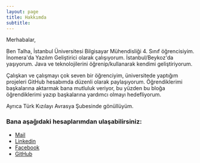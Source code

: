```yaml
---
layout: page
title: Hakkımda
subtitle: 
---
```


Merhabalar,

Ben Talha, İstanbul Üniversitesi Bilgisayar Mühendisliği 4. Sınıf öğrencisiyim. İnomera'da Yazılım Geliştirici olarak çalışıyorum. İstanbul/Beykoz'da yaşıyorum. Java ve teknolojilerini öğrenip/kullanarak kendimi geliştiriyorum.

Çalışkan ve çalışmayı çok seven bir öğrenciyim, üniversitede yaptığım projeleri GitHub hesabımda düzenli olarak paylaşıyorum. Öğrendiklerimi başkalarına aktarmak bana mutluluk veriyor, bu yüzden bu bloğa öğrendiklerimi yazıp başkalarına yardımcı olmayı hedefliyorum.

Ayrıca Türk Kızılayı Avrasya Şubesinde gönüllüyüm.

### Bana aşağıdaki hesaplarımdan ulaşabilirsiniz:

* [Mail](orhantalhakum@gmail.com) 
* [Linkedin](https://tr.linkedin.com/in/orhan-talha-kum-108779a0) 
* [Facebook](https://www.facebook.com/people/Talha-Kum/100010104434790)
* [GitHub](https://github.com/talhakum)

